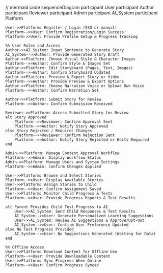 // mermaid code
sequenceDiagram
    participant User
    participant Author
    participant Reviewer
    participant Admin
    participant AI_System
    participant Platform

    User->>Platform: Register / Login (SSO or manual)
    Platform-->>User: Confirm Registration/Login Success
    Platform->>User: Provide Profile Setup & Progress Tracking

    %% User Roles and Access
    Author->>AI_System: Input Sentence to Generate Story
    AI_System-->>Author: Provide Generated Story Draft
    Author->>Platform: Choose Visual Style & Character Images
    Platform-->>Author: Confirm Style & Images Set
    Author->>Platform: Edit Storyboard (Pages, Text, Images)
    Platform-->>Author: Confirm Storyboard Updated
    Author->>Platform: Preview & Export Story or Video
    Platform-->>Author: Provide Preview & Export Options
    Author->>Platform: Choose Narration Voice or Upload Own Voice
    Platform-->>Author: Confirm Narration Set

    Author->>Platform: Submit Story for Review
    Platform-->>Author: Confirm Submission Received

    Reviewer->>Platform: Access Submitted Story for Review
    alt Story Approved
        Platform-->>Reviewer: Confirm Approval Sent
        Platform-->>Author: Notify Story Approved
    else Story Rejected / Requires Changes
        Platform-->>Reviewer: Confirm Rejection Sent
        Platform-->>Author: Notify Story Rejected or Edits Required
    end

    Admin->>Platform: Manage Content Approval Workflow
    Platform-->>Admin: Display Workflow Status
    Admin->>Platform: Manage Users and System Settings
    Platform-->>Admin: Confirm Changes Applied

    User->>Platform: Browse and Select Stories
    Platform-->>User: Display Available Stories
    User->>Platform: Assign Stories to Child
    Platform-->>User: Confirm Assignment Saved
    User->>Platform: Monitor Child Progress & Tests
    Platform-->>User: Provide Progress Reports & Test Results

    alt Parent Provides Child Test Progress to AI
        User->>AI_System: Send Child Responses & Test Results
        AI_System-->>User: Generate Personalized Learning Suggestions
        User->>AI_System: Review AI Suggestions & Approve/Opt-Out
        AI_System-->>User: Confirm User Preference Updated
    else No Test Progress Provided
        AI_System-->>User: No Suggestions Generated (Waiting for Data)
    end

    %% Offline Access
    User->>Platform: Download Content for Offline Use
    Platform-->>User: Provide Downloadable Content
    User->>Platform: Sync Progress When Online
    Platform-->>User: Confirm Progress Synced


